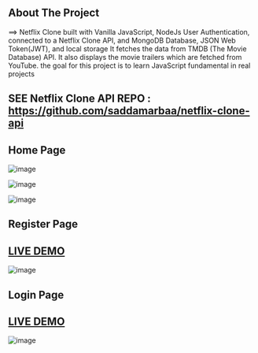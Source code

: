 
 ## About The Project
 ==> Netflix Clone built with Vanilla JavaScript, NodeJs User Authentication, connected to a Netflix Clone API, and MongoDB Database, JSON Web Token(JWT), and local storage It fetches the data from TMDB (The Movie Database) API. It also displays the movie trailers which are fetched from YouTube.
the goal for this project is to learn JavaScript fundamental in real projects


## SEE Netflix Clone API REPO :  https://github.com/saddamarbaa/netflix-clone-api



## Home Page


<!-- ### <a href="https://saddamarbaa.github.io/netflix-clone-vanillaJS/">LIVE DEMO (TODO)</a> -->

![image](https://user-images.githubusercontent.com/51326421/115249780-23ce1d00-a153-11eb-9878-dbb982db065d.png)


![image](https://user-images.githubusercontent.com/51326421/116448441-537fd200-a883-11eb-885e-17708b016ff1.png)





![image](https://user-images.githubusercontent.com/51326421/115250659-fcc41b00-a153-11eb-9787-663469b26b81.png)





## Register Page

## <a href="https://saddamarbaa.github.io/netflix-clone-vanillaJS/register.html">LIVE DEMO</a>

![image](https://user-images.githubusercontent.com/51326421/115241863-7dcae480-a14b-11eb-9f9e-a60e3760f50c.png)


## Login Page

## <a href="https://saddamarbaa.github.io/netflix-clone-vanillaJS/login.html">LIVE DEMO</a>

![image](https://user-images.githubusercontent.com/51326421/115241258-ccc44a00-a14a-11eb-9619-b5e377dab68d.png)




